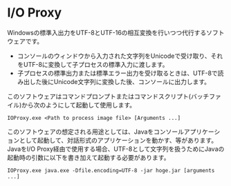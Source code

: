 I/O Proxy
=========
Windowsの標準入出力をUTF-8とUTF-16の相互変換を行いつつ代行するソフトウェアです。

* コンソールのウィンドウから入力された文字列をUnicodeで受け取り、それをUTF-8に変換して子プロセスの標準入力に渡します。
* 子プロセスの標準出力または標準エラー出力を受け取るときは、UTF-8で読み出した後にUnicode文字列に変換した後、コンソールに出力します。

このソフトウェアはコマンドプロンプトまたはコマンドスクリプト(バッチファイル)から次のようにして起動して使用します。

`IOProxy.exe <Path to process image file> [Arguments ...]`

このソフトウェアの想定される用途としては、Javaをコンソールアプリケーションとして起動して、対話形式のアプリケーションを動かす、等があります。
JavaをI/O Proxy経由で使用する場合、UTF-8として文字列を扱うためにJavaの起動時の引数に以下を書き加えて起動する必要があります。

`IOProxy.exe java.exe -Dfile.encoding=UTF-8 -jar hoge.jar [arguments ...]`
